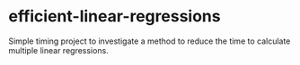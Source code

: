 # efficient-linear-regressions
Simple timing project to investigate a method to reduce the time to calculate multiple linear regressions.
